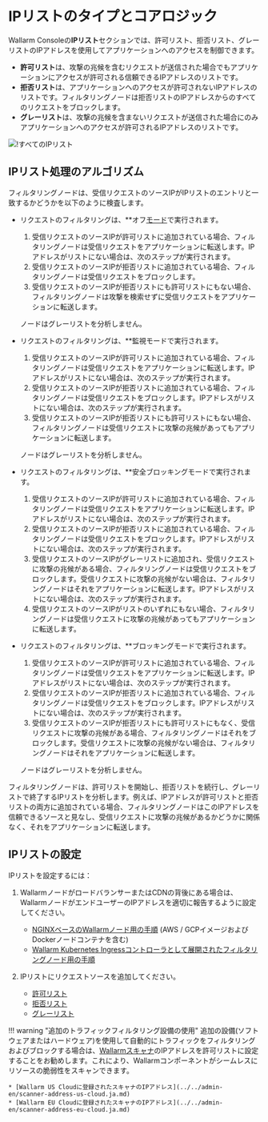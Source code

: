 # IPリストのタイプとコアロジック

Wallarm Consoleの**IPリスト**セクションでは、許可リスト、拒否リスト、グレーリストのIPアドレスを使用してアプリケーションへのアクセスを制御できます。

* **許可リスト**は、攻撃の兆候を含むリクエストが送信された場合でもアプリケーションにアクセスが許可される信頼できるIPアドレスのリストです。
* **拒否リスト**は、アプリケーションへのアクセスが許可されないIPアドレスのリストです。フィルタリングノードは拒否リストのIPアドレスからのすべてのリクエストをブロックします。
* **グレーリスト**は、攻撃の兆候を含まないリクエストが送信された場合にのみアプリケーションへのアクセスが許可されるIPアドレスのリストです。

![!すべてのIPリスト](../../images/user-guides/ip-lists/ip-lists-home-apps.png)

## IPリスト処理のアルゴリズム

フィルタリングノードは、受信リクエストのソースIPがIPリストのエントリと一致するかどうかを以下のように検査します。

* リクエストのフィルタリングは、**オフ[モード](../../admin-en/configure-wallarm-mode.ja.md)で実行されます。

    1. 受信リクエストのソースIPが許可リストに追加されている場合、フィルタリングノードは受信リクエストをアプリケーションに転送します。IPアドレスがリストにない場合は、次のステップが実行されます。
    1. 受信リクエストのソースIPが拒否リストに追加されている場合、フィルタリングノードは受信リクエストをブロックします。
    1. 受信リクエストのソースIPが拒否リストにも許可リストにもない場合、フィルタリングノードは攻撃を検索せずに受信リクエストをアプリケーションに転送します。

    ノードはグレーリストを分析しません。
* リクエストのフィルタリングは、**監視モードで実行されます。

    1. 受信リクエストのソースIPが許可リストに追加されている場合、フィルタリングノードは受信リクエストをアプリケーションに転送します。IPアドレスがリストにない場合は、次のステップが実行されます。
    1. 受信リクエストのソースIPが拒否リストに追加されている場合、フィルタリングノードは受信リクエストをブロックします。IPアドレスがリストにない場合は、次のステップが実行されます。
    1. 受信リクエストのソースIPが拒否リストにも許可リストにもない場合、フィルタリングノードは受信リクエストに攻撃の兆候があってもアプリケーションに転送します。

    ノードはグレーリストを分析しません。
* リクエストのフィルタリングは、**安全ブロッキングモードで実行されます。

    1. 受信リクエストのソースIPが許可リストに追加されている場合、フィルタリングノードは受信リクエストをアプリケーションに転送します。IPアドレスがリストにない場合は、次のステップが実行されます。
    2. 受信リクエストのソースIPが拒否リストに追加されている場合、フィルタリングノードは受信リクエストをブロックします。IPアドレスがリストにない場合は、次のステップが実行されます。
    3. 受信リクエストのソースIPがグレーリストに追加され、受信リクエストに攻撃の兆候がある場合、フィルタリングノードは受信リクエストをブロックします。受信リクエストに攻撃の兆候がない場合は、フィルタリングノードはそれをアプリケーションに転送します。IPアドレスがリストにない場合は、次のステップが実行されます。
    4. 受信リクエストのソースIPがリストのいずれにもない場合、フィルタリングノードは受信リクエストに攻撃の兆候があってもアプリケーションに転送します。
* リクエストのフィルタリングは、**ブロッキングモードで実行されます。

    1. 受信リクエストのソースIPが許可リストに追加されている場合、フィルタリングノードは受信リクエストをアプリケーションに転送します。IPアドレスがリストにない場合は、次のステップが実行されます。
    2. 受信リクエストのソースIPが拒否リストに追加されている場合、フィルタリングノードは受信リクエストをブロックします。IPアドレスがリストにない場合は、次のステップが実行されます。
    3. 受信リクエストのソースIPが拒否リストにも許可リストにもなく、受信リクエストに攻撃の兆候がある場合、フィルタリングノードはそれをブロックします。受信リクエストに攻撃の兆候がない場合は、フィルタリングノードはそれをアプリケーションに転送します。

    ノードはグレーリストを分析しません。

フィルタリングノードは、許可リストを開始し、拒否リストを続行し、グレーリストで終了するIPリストを分析します。例えば、IPアドレスが許可リストと拒否リストの両方に追加されている場合、フィルタリングノードはこのIPアドレスを信頼できるソースと見なし、受信リクエストに攻撃の兆候があるかどうかに関係なく、それをアプリケーションに転送します。

## IPリストの設定

IPリストを設定するには：

1. WallarmノードがロードバランサーまたはCDNの背後にある場合は、WallarmノードがエンドユーザーのIPアドレスを適切に報告するように設定してください。

    * [NGINXベースのWallarmノード用の手順](../../admin-en/using-proxy-or-balancer-en.ja.md) (AWS / GCPイメージおよびDockerノードコンテナを含む)
    * [Wallarm Kubernetes Ingressコントローラとして展開されたフィルタリングノード用の手順](../../admin-en/configuration-guides/wallarm-ingress-controller/best-practices/report-public-user-ip.ja.md)
2. IPリストにリクエストソースを追加してください。

    * [許可リスト](allowlist.ja.md)
    * [拒否リスト](denylist.ja.md)
    * [グレーリスト](graylist.ja.md)

!!! warning "追加のトラフィックフィルタリング設備の使用"
    追加の設備(ソフトウェアまたはハードウェア)を使用して自動的にトラフィックをフィルタリングおよびブロックする場合は、[Wallarmスキャナ](../../about-wallarm/detecting-vulnerabilities.ja.md#vulnerability-scanner)のIPアドレスを許可リストに設定することをお勧めします。これにより、Wallarmコンポーネントがシームレスにリソースの脆弱性をスキャンできます。

    * [Wallarm US Cloudに登録されたスキャナのIPアドレス](../../admin-en/scanner-address-us-cloud.ja.md)
    * [Wallarm EU Cloudに登録されたスキャナのIPアドレス](../../admin-en/scanner-address-eu-cloud.ja.md)